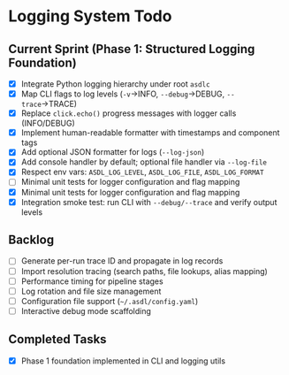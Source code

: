# Logging System Todo

## Current Sprint (Phase 1: Structured Logging Foundation)

- [X] Integrate Python logging hierarchy under root `asdlc`
- [X] Map CLI flags to log levels (`-v`→INFO, `--debug`→DEBUG, `--trace`→TRACE)
- [X] Replace `click.echo()` progress messages with logger calls (INFO/DEBUG)
- [X] Implement human-readable formatter with timestamps and component tags
- [X] Add optional JSON formatter for logs (`--log-json`)
- [X] Add console handler by default; optional file handler via `--log-file`
- [X] Respect env vars: `ASDL_LOG_LEVEL`, `ASDL_LOG_FILE`, `ASDL_LOG_FORMAT`
- [ ] Minimal unit tests for logger configuration and flag mapping
- [X] Minimal unit tests for logger configuration and flag mapping
- [X] Integration smoke test: run CLI with `--debug/--trace` and verify output levels

## Backlog

- [ ] Generate per-run trace ID and propagate in log records
- [ ] Import resolution tracing (search paths, file lookups, alias mapping)
- [ ] Performance timing for pipeline stages
- [ ] Log rotation and file size management
- [ ] Configuration file support (`~/.asdl/config.yaml`)
- [ ] Interactive debug mode scaffolding

## Completed Tasks

- [X] Phase 1 foundation implemented in CLI and logging utils


